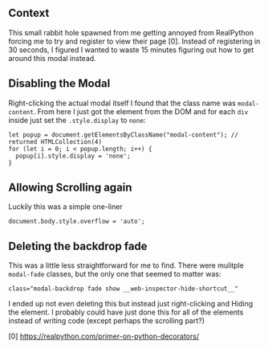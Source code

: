 ## Context
This small rabbit hole spawned from me getting annoyed from RealPython forcing me to try and
register to view their page [0]. Instead of registering in 30 seconds, I figured I wanted to waste
15 minutes figuring out how to get around this modal instead.

## Disabling the Modal
Right-clicking the actual modal itself I found that the class name was `modal-content`. From here
I just got the element from the DOM and for each `div` inside just set the `.style.display` to `none`:
```
let popup = document.getElementsByClassName("modal-content"); // returned HTMLCollection(4)
for (let i = 0; i < popup.length; i++) {
  popup[i].style.display = 'none';
}
```

## Allowing Scrolling again
Luckily this was a simple one-liner
```
document.body.style.overflow = 'auto';
```

## Deleting the backdrop fade
This was a little less straightforward for me to find. There were mulitple `modal-fade` classes, but
the only one that seemed to matter was:
```
class="modal-backdrop fade show __web-inspector-hide-shortcut__"
```

I ended up not even deleting this but instead just right-clicking and Hiding the element. I probably
could have just done this for all of the elements instead of writing code (except perhaps the 
scrolling part?)

[0] https://realpython.com/primer-on-python-decorators/